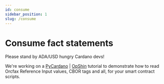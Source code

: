 ```yaml
---
id: consume
sidebar_position: 1
slug: /consume
---
```


# Consume fact statements

Please stand by ADA/USD hungry Cardano devs!

We're working on a [PyCardano](https://github.com/Python-Cardano/pycardano) |
[OpShin](https://opshin.dev/) tutorial to demonstrate how to read Orcfax
Reference Input values, CBOR tags and all, for your smart contract scripts.
